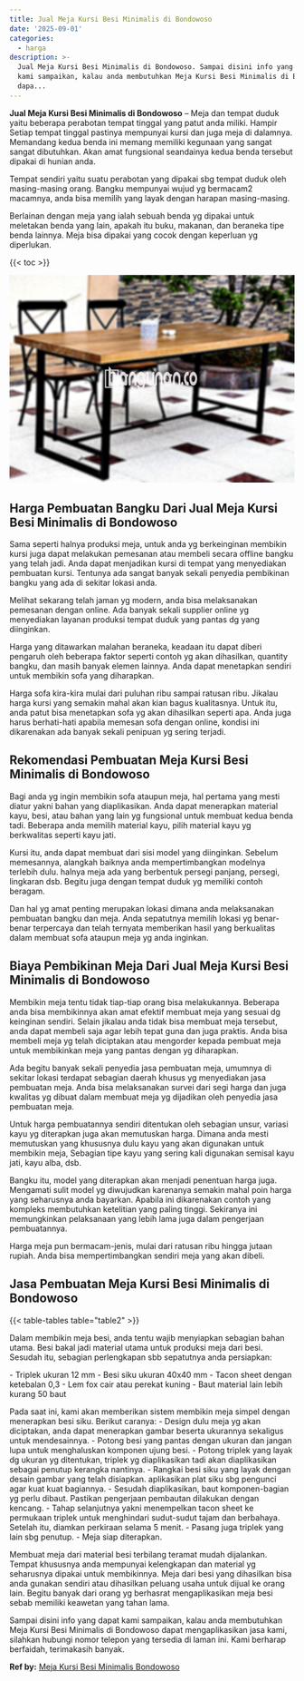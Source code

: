 ```yaml
---
title: Jual Meja Kursi Besi Minimalis di Bondowoso
date: '2025-09-01'
categories:
  - harga
description: >-
  Jual Meja Kursi Besi Minimalis di Bondowoso. Sampai disini info yang dapat
  kami sampaikan, kalau anda membutuhkan Meja Kursi Besi Minimalis di Bondowoso
  dapa...
---
```


**Jual Meja Kursi Besi Minimalis di Bondowoso** – Meja dan tempat duduk yaitu beberapa perabotan tempat tinggal yang patut anda miliki. Hampir Setiap tempat tinggal pastinya mempunyai kursi dan juga meja di dalamnya. Memandang kedua benda ini memang memiliki kegunaan yang sangat sangat dibutuhkan. Akan amat fungsional seandainya kedua benda tersebut dipakai di hunian anda.

Tempat sendiri yaitu suatu perabotan yang dipakai sbg tempat duduk oleh masing-masing orang. Bangku mempunyai wujud yg bermacam2 macamnya, anda bisa memilih yang layak dengan harapan masing-masing.

Berlainan dengan meja yang ialah sebuah benda yg dipakai untuk meletakan benda yang lain, apakah itu buku, makanan, dan beraneka tipe benda lainnya. Meja bisa dipakai yang cocok dengan keperluan yg diperlukan.

{{< toc >}}

![Jual Meja Kursi Besi Minimalis di Bondowoso](/images/jual-meja-besi-murah17.png)

## Harga Pembuatan Bangku Dari Jual Meja Kursi Besi Minimalis di Bondowoso

Sama seperti halnya produksi meja, untuk anda yg berkeinginan membikin kursi juga dapat melakukan pemesanan atau membeli secara offline bangku yang telah jadi. Anda dapat menjadikan kursi di tempat yang menyediakan pembuatan kursi. Tentunya ada sangat banyak sekali penyedia pembikinan bangku yang ada di sekitar lokasi anda.

Melihat sekarang telah jaman yg modern, anda bisa melaksanakan pemesanan dengan online. Ada banyak sekali supplier online yg menyediakan layanan produksi tempat duduk yang pantas dg yang diinginkan.

Harga yang ditawarkan malahan beraneka, keadaan itu dapat diberi pengaruh oleh beberapa faktor seperti contoh yg akan dihasilkan, quantity bangku, dan masih banyak elemen lainnya. Anda dapat menetapkan sendiri untuk membikin sofa yang diharapkan.

Harga sofa kira-kira mulai dari puluhan ribu sampai ratusan ribu. Jikalau harga kursi yang semakin mahal akan kian bagus kualitasnya. Untuk itu, anda patut bisa menetapkan sofa yg akan dihasilkan seperti apa. Anda juga harus berhati-hati apabila memesan sofa dengan online, kondisi ini dikarenakan ada banyak sekali penipuan yg sering terjadi.

## Rekomendasi Pembuatan Meja Kursi Besi Minimalis di Bondowoso

Bagi anda yg ingin membikin sofa ataupun meja, hal pertama yang mesti diatur yakni bahan yang diaplikasikan. Anda dapat menerapkan material kayu, besi, atau bahan yang lain yg fungsional untuk membuat kedua benda tadi. Beberapa anda memilih material kayu, pilih material kayu yg berkwalitas seperti kayu jati.

Kursi itu, anda dapat membuat dari sisi model yang diinginkan. Sebelum memesannya, alangkah baiknya anda mempertimbangkan modelnya terlebih dulu. halnya meja ada yang berbentuk persegi panjang, persegi, lingkaran dsb. Begitu juga dengan tempat duduk yg memiliki contoh beragam.

Dan hal yg amat penting merupakan lokasi dimana anda melaksanakan pembuatan bangku dan meja. Anda sepatutnya memilih lokasi yg benar-benar terpercaya dan telah ternyata memberikan hasil yang berkualitas dalam membuat sofa ataupun meja yg anda inginkan.

## Biaya Pembikinan Meja Dari Jual Meja Kursi Besi Minimalis di Bondowoso

Membikin meja tentu tidak tiap-tiap orang bisa melakukannya. Beberapa anda bisa membikinnya akan amat efektif membuat meja yang sesuai dg keinginan sendiri. Selain jikalau anda tidak bisa membuat meja tersebut, anda dapat membeli saja agar lebih tepat guna dan juga praktis. Anda bisa membeli meja yg telah diciptakan atau mengorder kepada pembuat meja untuk membikinkan meja yang pantas dengan yg diharapkan.

Ada begitu banyak sekali penyedia jasa pembuatan meja, umumnya di sekitar lokasi terdapat sebagian daerah khusus yg menyediakan jasa pembuatan meja. Anda bisa melaksanakan survei dari segi harga dan juga kwalitas yg dibuat dalam membuat meja yg dijadikan oleh penyedia jasa pembuatan meja.

Untuk harga pembuatannya sendiri ditentukan oleh sebagian unsur, variasi kayu yg diterapkan juga akan memutuskan harga. Dimana anda mesti memutuskan yang khususnya dulu kayu yang akan digunakan untuk membikin meja, Sebagian tipe kayu yang sering kali digunakan semisal kayu jati, kayu alba, dsb.

Bangku itu, model yang diterapkan akan menjadi penentuan harga juga. Mengamati sulit model yg diwujudkan karenanya semakin mahal poin harga yang seharusnya anda bayarkan. Apabila ini dikarenakan contoh yang kompleks membutuhkan ketelitian yang paling tinggi. Sekiranya ini memungkinkan pelaksanaan yang lebih lama juga dalam pengerjaan pembuatannya.

Harga meja pun bermacam-jenis, mulai dari ratusan ribu hingga jutaan rupiah. Anda bisa mempertimbangkan sendiri meja yang akan dibeli.

## Jasa Pembuatan Meja Kursi Besi Minimalis di Bondowoso

{{< table-tables table="table2" >}}

Dalam membikin meja besi, anda tentu wajib menyiapkan sebagian bahan utama. Besi bakal jadi material utama untuk produksi meja dari besi. Sesudah itu, sebagian perlengkapan sbb sepatutnya anda persiapkan:

\- Triplek ukuran 12 mm - Besi siku ukuran 40x40 mm - Tacon sheet dengan ketebalan 0,3 - Lem fox cair atau perekat kuning - Baut material lain lebih kurang 50 baut

Pada saat ini, kami akan memberikan sistem membikin meja simpel dengan menerapkan besi siku. Berikut caranya: - Design dulu meja yg akan diciptakan, anda dapat menerapkan gambar beserta ukurannya sekaligus untuk mendesainnya. - Potong besi yang pantas dengan ukuran dan jangan lupa untuk menghaluskan komponen ujung besi. - Potong triplek yang layak dg ukuran yg ditentukan, triplek yg diaplikasikan tadi akan diaplikasikan sebagai penutup kerangka nantinya. - Rangkai besi siku yang layak dengan desain gambar yang telah disiapkan. aplikasikan plat siku sbg pengunci agar kuat kuat bagiannya. - Sesudah diaplikasikan, baut komponen-bagian yg perlu dibaut. Pastikan pengerjaan pembautan dilakukan dengan kencang. - Tahap selanjutnya yakni menempelkan tacon sheet ke permukaan triplek untuk menghindari sudut-sudut tajam dan berbahaya. Setelah itu, diamkan perkiraan selama 5 menit. - Pasang juga triplek yang lain sbg penutup. - Meja siap diterapkan.

Membuat meja dari material besi terbilang teramat mudah dijalankan. Tempat khususnya anda mempunyai kelengkapan dan material yg seharusnya dipakai untuk membikinnya. Meja dari besi yang dihasilkan bisa anda gunakan sendiri atau dihasilkan peluang usaha untuk dijual ke orang lain. Begitu banyak dari orang yg berhasrat mengaplikasikan meja besi sebab memiliki keawetan yang tahan lama.

Sampai disini info yang dapat kami sampaikan, kalau anda membutuhkan Meja Kursi Besi Minimalis di Bondowoso dapat mengaplikasikan jasa kami, silahkan hubungi nomor telepon yang tersedia di laman ini. Kami berharap berfaidah, terimakasih banyak.

**Ref by:** [Meja Kursi Besi Minimalis Bondowoso](https://id.wikipedia.org/wiki/Meja)
